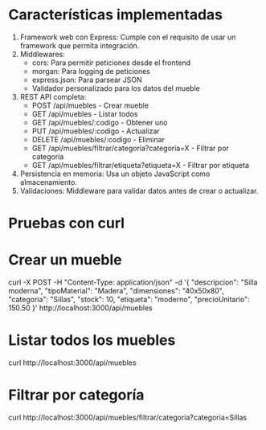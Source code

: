 # Características implementadas

1. Framework web con Express: Cumple con el requisito de usar un framework que permita integración.
2. Middlewares:
   - cors: Para permitir peticiones desde el frontend
   - morgan: Para logging de peticiones
   - express.json: Para parsear JSON
   - Validador personalizado para los datos del mueble
3. REST API completa:
   - POST /api/muebles - Crear mueble
   - GET /api/muebles - Listar todos
   - GET /api/muebles/:codigo - Obtener uno
   - PUT /api/muebles/:codigo - Actualizar
   - DELETE /api/muebles/:codigo - Eliminar
   - GET /api/muebles/filtrar/categoria?categoria=X - Filtrar por categoría
   - GET /api/muebles/filtrar/etiqueta?etiqueta=X - Filtrar por etiqueta
4. Persistencia en memoria: Usa un objeto JavaScript como almacenamiento.
5. Validaciones: Middleware para validar datos antes de crear o actualizar.

# Pruebas con curl

# Crear un mueble

curl -X POST -H "Content-Type: application/json" -d '{
"descripcion": "Silla moderna",
"tipoMaterial": "Madera",
"dimensiones": "40x50x80",
"categoria": "Sillas",
"stock": 10,
"etiqueta": "moderno",
"precioUnitario": 150.50
}' http://localhost:3000/api/muebles

# Listar todos los muebles

curl http://localhost:3000/api/muebles

# Filtrar por categoría

curl http://localhost:3000/api/muebles/filtrar/categoria?categoria=Sillas
